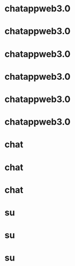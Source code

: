 # chatappweb3.0
# chatappweb3.0
# chatappweb3.0
# chatappweb3.0
# chatappweb3.0
# chatappweb3.0
# chat
# chat
# chat
# su
# su
# su
